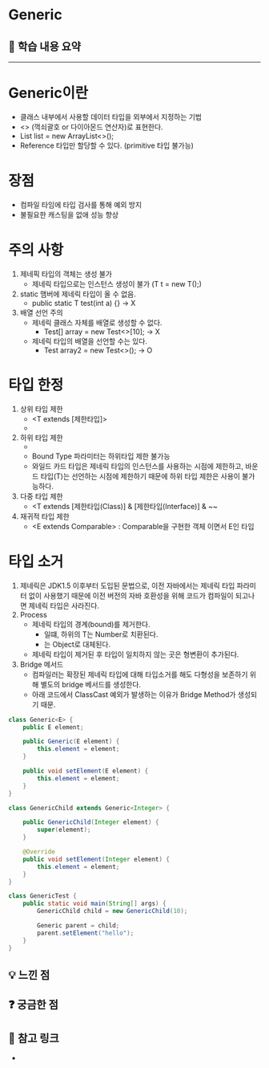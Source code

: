 
# Generic

## 📌 학습 내용 요약
***
# Generic이란
- 클래스 내부에서 사용할 데이터 타입을 외부에서 지정하는 기법
- <> (꺽쇠괄호 or 다이아몬드 연산자)로 표현한다.
- List<String> list = new ArrayList<>();
- Reference 타입만 할당할 수 있다. (primitive 타입 불가능)

# 장점
- 컴파일 타임에 타입 검사를 통해 예외 방지
- 불필요한 캐스팅을 없애 성능 향상

# 주의 사항
1. 제네픽 타입의 객체는 생성 불가
   - 제네릭 타입으로는 인스턴스 생성이 불가 (T t = new T();)
2. static 맴버에 제네릭 타입이 올 수 없음.
   - public static T test(int a) {} -> X
3. 배열 선언 주의
   - 제네릭 클래스 자체를 배열로 생성할 수 없다.
     - Test<Integer>[] array = new Test<>[10]; -> X
   - 제네릭 타입의 배열을 선언할 수는 있다.
     - Test<Integer> array2 = new Test<>(); -> O 

# 타입 한정
1. 상위 타입 제한
   - <T extends [제한타입]>
   - <? extends [제한타입]>
2. 하위 타입 제한
   - <? super [제한타입]>
   - Bound Type 파라미터는 하위타입 제한 불가능
   - 와일드 카드 타입은 제네릭 타입의 인스턴스를 사용하는 시점에 제한하고, 바운드 타입(T)는 선언하는 시점에 제한하기 때문에
     하위 타입 제한은 사용이 불가능하다.
3. 다중 타입 제한
   - <T extends [제한타입(Class)] & [제한타입(Interface)] & ~~
4. 재귀적 타입 제한
   - <E extends Comparable<E>> : Comparable을 구현한 객체 이면서 E인 타입

# 타입 소거
1. 제네릭은 JDK1.5 이후부터 도입된 문법으로, 이전 자바에서는 제네릭 타입 파라미터 없이 사용했기 때문에 이전 버전의 자바 호환성을 위해 코드가 컴파일이 되고나면 제네릭 타입은 사라진다.
2. Process
   - 제네릭 타입의 경계(bound)를 제거한다.
     - <T extends Number> 일떄, 하위의 T는 Number로 치환된다.
     - <T>는 Object로 대체된다.
   - 제네릭 타입이 제거된 후 타입이 일치하지 않는 곳은 형변환이 추가된다.
3. Bridge 메서드
   - 컴파일러는 확장된 제네릭 타입에 대해 타입소거를 해도 다형성을 보존하기 위해 별도의 bridge 베서드를 생성한다.
   - 아래 코드에서 ClassCast 예외가 발생하는 이유가 Bridge Method가 생성되기 때문.
```java
class Generic<E> {
    public E element;

    public Generic(E element) {
        this.element = element;
    }

    public void setElement(E element) {
        this.element = element;
    }
}

class GenericChild extends Generic<Integer> {

    public GenericChild(Integer element) {
        super(element);
    }

    @Override
    public void setElement(Integer element) {
        this.element = element;
    }
}

class GenericTest {
    public static void main(String[] args) {
        GenericChild child = new GenericChild(10);

        Generic parent = child;
        parent.setElement("hello");
    }
}
```



## 💡 느낀 점


## ❓ 궁금한 점


## 🔗 참고 링크
- 
